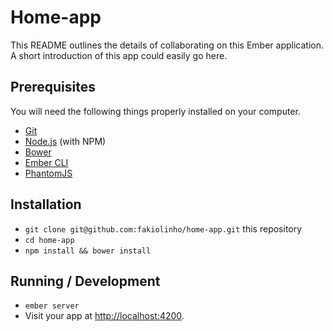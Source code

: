 # Home-app

This README outlines the details of collaborating on this Ember application.
A short introduction of this app could easily go here.

## Prerequisites

You will need the following things properly installed on your computer.

* [Git](http://git-scm.com/)
* [Node.js](http://nodejs.org/) (with NPM)
* [Bower](http://bower.io/)
* [Ember CLI](http://ember-cli.com/)
* [PhantomJS](http://phantomjs.org/)

## Installation

* `git clone git@github.com:fakiolinho/home-app.git` this repository
* `cd home-app`
* `npm install && bower install`

## Running / Development

* `ember server`
* Visit your app at [http://localhost:4200](http://localhost:4200).
